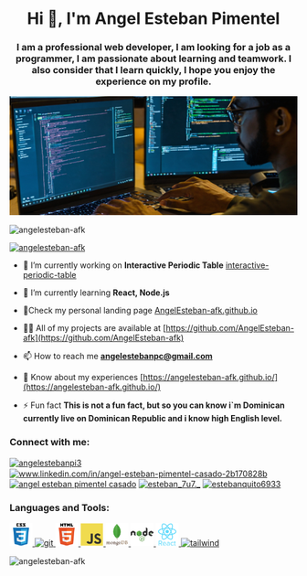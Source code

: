 <h1 align="center">Hi 👋, I'm Angel Esteban Pimentel</h1>
<h3 align="center">I am a professional web developer, I am looking for a job as a programmer, I am passionate about learning and teamwork. I also consider that I learn quickly, I hope you enjoy the experience on my profile.</h3>
<img src="https://github.com/AngelEsteban-afk/AngelEsteban-afk/blob/main/heroe-image-homeREADME.jpg.PNG" alt="Descripción" width="100%" height="207.702">
<p align="left"> <img src="https://komarev.com/ghpvc/?username=angelesteban-afk&label=Profile%20views&color=0e75b6&style=flat" alt="angelesteban-afk" /> </p>

<p align="left"> <a href="https://github.com/ryo-ma/github-profile-trophy"><img src="https://github-profile-trophy.vercel.app/?username=angelesteban-afk" alt="angelesteban-afk" /></a> </p>

- 🔭 I’m currently working on **Interactive Periodic Table** [interactive-periodic-table](https://angelesteban-afk.github.io/Interactive-Periodic-Table/) 

- 🌱 I’m currently learning **React, Node.js**

- 📑Check my personal landing page [AngelEsteban-afk.github.io](https://angelesteban-afk.github.io/)

- 👨‍💻 All of my projects are available at [https://github.com/AngelEsteban-afk](https://github.com/AngelEsteban-afk)

- 📫 How to reach me **angelestebanpc@gmail.com**

- 📄 Know about my experiences [https://angelesteban-afk.github.io/](https://angelesteban-afk.github.io/)

- ⚡ Fun fact **This is not a fun fact, but so you can know i`m Dominican currently live on Dominican Republic and i know high English level.**

<h3 align="left">Connect with me:</h3>
<p align="left">
<a href="https://twitter.com/angelestebanpi3" target="blank"><img align="center" src="https://raw.githubusercontent.com/rahuldkjain/github-profile-readme-generator/master/src/images/icons/Social/twitter.svg" alt="angelestebanpi3" height="30" width="40" /></a>
<a href="https://linkedin.com/in/www.linkedin.com/in/angel-esteban-pimentel-casado-2b170828b" target="blank"><img align="center" src="https://raw.githubusercontent.com/rahuldkjain/github-profile-readme-generator/master/src/images/icons/Social/linked-in-alt.svg" alt="www.linkedin.com/in/angel-esteban-pimentel-casado-2b170828b" height="30" width="40" /></a>
<a href="https://fb.com/angel esteban pimentel casado" target="blank"><img align="center" src="https://raw.githubusercontent.com/rahuldkjain/github-profile-readme-generator/master/src/images/icons/Social/facebook.svg" alt="angel esteban pimentel casado" height="30" width="40" /></a>
<a href="https://instagram.com/esteban_7u7._" target="blank"><img align="center" src="https://raw.githubusercontent.com/rahuldkjain/github-profile-readme-generator/master/src/images/icons/Social/instagram.svg" alt="esteban_7u7._" height="30" width="40" /></a>
<a href="https://discord.gg/estebanquito6933" target="blank"><img align="center" src="https://raw.githubusercontent.com/rahuldkjain/github-profile-readme-generator/master/src/images/icons/Social/discord.svg" alt="estebanquito6933" height="30" width="40" /></a>
</p>

<h3 align="left">Languages and Tools:</h3>
<p align="left"> <a href="https://www.w3schools.com/css/" target="_blank" rel="noreferrer"> <img src="https://raw.githubusercontent.com/devicons/devicon/master/icons/css3/css3-original-wordmark.svg" alt="css3" width="40" height="40"/> </a> <a href="https://git-scm.com/" target="_blank" rel="noreferrer"> <img src="https://www.vectorlogo.zone/logos/git-scm/git-scm-icon.svg" alt="git" width="40" height="40"/> </a> <a href="https://www.w3.org/html/" target="_blank" rel="noreferrer"> <img src="https://raw.githubusercontent.com/devicons/devicon/master/icons/html5/html5-original-wordmark.svg" alt="html5" width="40" height="40"/> </a> <a href="https://developer.mozilla.org/en-US/docs/Web/JavaScript" target="_blank" rel="noreferrer"> <img src="https://raw.githubusercontent.com/devicons/devicon/master/icons/javascript/javascript-original.svg" alt="javascript" width="40" height="40"/> </a> <a href="https://www.mongodb.com/" target="_blank" rel="noreferrer"> <img src="https://raw.githubusercontent.com/devicons/devicon/master/icons/mongodb/mongodb-original-wordmark.svg" alt="mongodb" width="40" height="40"/> </a> <a href="https://nodejs.org" target="_blank" rel="noreferrer"> <img src="https://raw.githubusercontent.com/devicons/devicon/master/icons/nodejs/nodejs-original-wordmark.svg" alt="nodejs" width="40" height="40"/> </a> <a href="https://reactjs.org/" target="_blank" rel="noreferrer"> <img src="https://raw.githubusercontent.com/devicons/devicon/master/icons/react/react-original-wordmark.svg" alt="react" width="40" height="40"/> </a> <a href="https://tailwindcss.com/" target="_blank" rel="noreferrer"> <img src="https://www.vectorlogo.zone/logos/tailwindcss/tailwindcss-icon.svg" alt="tailwind" width="40" height="40"/> </a> </p>

<p><img align="center" src="https://github-readme-stats.vercel.app/api/top-langs?username=angelesteban-afk&show_icons=true&locale=en&layout=compact" alt="angelesteban-afk" /></p>
